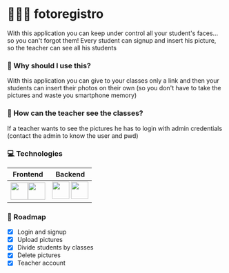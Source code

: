 # 👨🏻‍🏫 fotoregistro
With this application you can keep under control all your student's faces... so you can't forgot them!
Every student can signup and insert his picture, so the teacher can see all his students

### 🔎 Why should I use this?
With this application you can give to your classes only a link and then your students can insert their photos on their own (so you don't have to take the pictures and waste you smartphone memory)

### 📗 How can the teacher see the classes?
If a teacher wants to see the pictures he has to login with admin credentials (contact the admin to know the user and pwd)

### 💻 Technologies
| Frontend | Backend |
| -------- | ------- |
| <a><img src="https://camo.githubusercontent.com/aa715fdfca23b54de2e24848e0b19e7069d0bd9329e1d47f9504949f18207654/68747470733a2f2f75706c6f61642e77696b696d656469612e6f72672f77696b6970656469612f636f6d6d6f6e732f7468756d622f622f62322f426f6f7473747261705f6c6f676f2e7376672f3132303070782d426f6f7473747261705f6c6f676f2e7376672e706e67" height="40"></a><a><img src="https://upload.wikimedia.org/wikipedia/commons/thumb/9/99/Unofficial_JavaScript_logo_2.svg/180px-Unofficial_JavaScript_logo_2.svg.png" height="40"></a> |<a><img src="https://www.ilmiogiornale.org/wp-content/uploads/2022/03/R.png" height="40"></a> <a><img src="https://www.blograffo.net/wp-content/uploads/2021/10/mysql-logo.jpg" height="40"></a> |

### 📌 Roadmap
- [X] Login and signup
- [X] Upload pictures
- [X] Divide students by classes
- [X] Delete pictures
- [X] Teacher account

